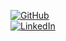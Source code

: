 

[![GitHub](https://img.shields.io/badge/GitHub-Profile-blue?style=for-the-badge&logo=github)](https://github.com/AstroCalvin02)  
[![LinkedIn](https://img.shields.io/badge/LinkedIn-Profile-blue?style=for-the-badge&logo=linkedin)](https://www.linkedin.com/in/astro-calvin-f-1b73b1218/)
